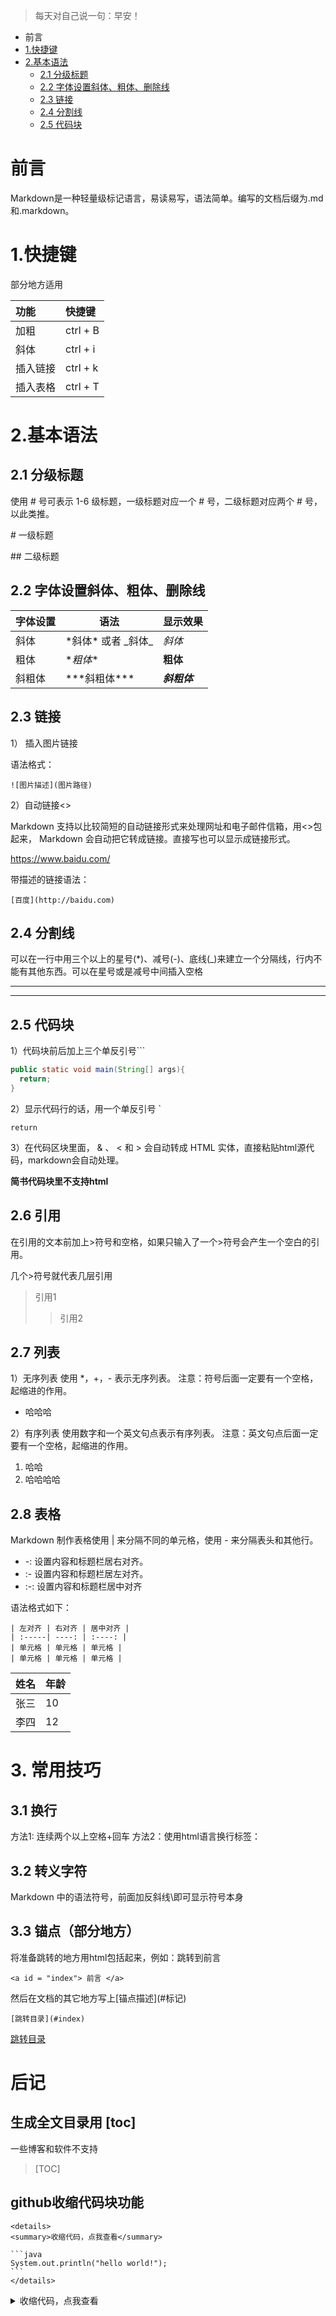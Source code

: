 > 每天对自己说一句：早安！

* [<a id="#index">前言</a>](#a-idindex前言a)
* [1.快捷键](#1快捷键)
* [2.基本语法](#2基本语法)
  * [2.1 分级标题](#21-分级标题)
  * [2.2 字体设置斜体、粗体、删除线](#22-字体设置斜体粗体删除线)
  * [2.3 链接](#23-链接)
  * [2.4 分割线](#24-分割线)
  * [2.5 代码块](#25-代码块)


# <a id="#index">前言</a>

Markdown是一种轻量级标记语言，易读易写，语法简单。编写的文档后缀为.md和.markdown。

# 1.快捷键

部分地方适用

| **功能** | **快捷键** |
| :------- | :--------- |
| 加粗     | ctrl + B   |
| 斜体     | ctrl + i   |
| 插入链接 | ctrl + k   |
| 插入表格 | ctrl + T   |

# 2.基本语法

## 2.1 分级标题

使用 # 号可表示 1-6 级标题，一级标题对应一个 # 号，二级标题对应两个 # 号，以此类推。

\# 一级标题 

\## 二级标题

## 2.2 字体设置斜体、粗体、删除线

| 字体设置 | 语法                  | 显示效果     |
| -------- | --------------------- | ------------ |
| 斜体     | \*斜体*  或者 \_斜体_ | *斜体*       |
| 粗体     | \**粗体**             | **粗体**     |
| 斜粗体   | \*\*\*斜粗体***       | ***斜粗体*** |

## 2.3 链接

1） 插入图片链接

语法格式：

```
![图片描述](图片路径)
```

2）自动链接<>

Markdown 支持以比较简短的自动链接形式来处理网址和电子邮件信箱，用<>包起来， Markdown 会自动把它转成链接。直接写也可以显示成链接形式。

<https://www.baidu.com/>

带描述的链接语法：

```
[百度](http://baidu.com)
```

## 2.4 分割线

可以在一行中用三个以上的星号(*)、减号(-)、底线(_)来建立一个分隔线，行内不能有其他东西。可以在星号或是减号中间插入空格

***

---

## 2.5 代码块

1）代码块前后加上三个单反引号```

````java
public static void main(String[] args){
  return;
}
````

2）显示代码行的话，用一个单反引号 `

`return`

3）在代码区块里面， & 、 < 和 > 会自动转成 HTML 实体，直接粘贴html源代码，markdown会自动处理。

**简书代码块里不支持html**

## 2.6 引用

在引用的文本前加上>符号和空格，如果只输入了一个>符号会产生一个空白的引用。

几个>符号就代表几层引用

> 引用1
>
> > 引用2

## 2.7 列表

1）无序列表 
使用 *，+，- 表示无序列表。 
注意：符号后面一定要有一个空格，起缩进的作用。

* 哈哈哈

2）有序列表 
使用数字和一个英文句点表示有序列表。 
注意：英文句点后面一定要有一个空格，起缩进的作用。

1. 哈哈
2. 哈哈哈哈

## 2.8 表格

Markdown 制作表格使用 | 来分隔不同的单元格，使用 - 来分隔表头和其他行。

- -: 设置内容和标题栏居右对齐。
- :- 设置内容和标题栏居左对齐。
- :-: 设置内容和标题栏居中对齐

语法格式如下：

```
| 左对齐 | 右对齐 | 居中对齐 |
| :-----| ----: | :----: |
| 单元格 | 单元格 | 单元格 |
| 单元格 | 单元格 | 单元格 |
```

| 姓名 | 年龄 |
| ---- | ---- |
| 张三 | 10   |
| 李四 | 12   |

# 3. 常用技巧

## 3.1 换行

方法1: 连续两个以上空格+回车 
方法2：使用html语言换行标签：<br>

## 3.2 转义字符

Markdown 中的语法符号，前面加反斜线\即可显示符号本身

## 3.3 锚点（部分地方）

将准备跳转的地方用html包括起来，例如：跳转到前言

```
<a id = "index"> 前言 </a>
```

然后在文档的其它地方写上\[锚点描述](#标记)

```
[跳转目录](#index)
```

[跳转目录](#index)

# 后记

## 生成全文目录用 \[toc\]
一些博客和软件不支持
> [TOC]

## github收缩代码块功能
```
<details>
<summary>收缩代码，点我查看</summary>
	
​```java
System.out.println("hello world!");
​```
</details>
```

<details>
<summary>收缩代码，点我查看</summary>

```java
System.out.println("hello world!");
```
</details>

